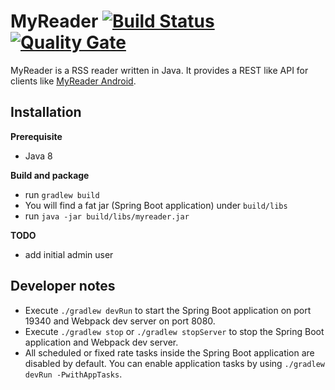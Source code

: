 MyReader [![Build Status](https://api.travis-ci.org/ksokol/myreader.png?branch=master)](https://travis-ci.org/ksokol/myreader/) [![Quality Gate](https://sonarcloud.io/api/project_badges/measure?project=MyReader%3AMyReader&metric=alert_status)](https://sonarcloud.io/dashboard/index/MyReader:MyReader)
========

MyReader is a RSS reader written in Java. It provides a REST like API for clients like [MyReader Android](https://github.com/ksokol/myreader-android).

Installation
------------

**Prerequisite**

- Java 8

**Build and package**

- run `gradlew build`
- You will find a fat jar (Spring Boot application) under `build/libs`
- run `java -jar build/libs/myreader.jar`


**TODO**

- add initial admin user

Developer notes
---------------

- Execute `./gradlew devRun` to start the Spring Boot application on port 19340 and Webpack dev server on port 8080.
- Execute `./gradlew stop` or `./gradlew stopServer` to stop the Spring Boot application and Webpack dev server.
- All scheduled or fixed rate tasks inside the Spring Boot application are disabled by default. You can enable application tasks by using `./gradlew devRun -PwithAppTasks`.
